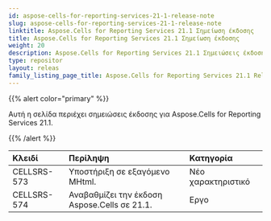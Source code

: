 ```yaml
---
id: aspose-cells-for-reporting-services-21-1-release-note
slug: aspose-cells-for-reporting-services-21-1-release-note
linktitle: Aspose.Cells for Reporting Services 21.1 Σημείωση έκδοσης
title: Aspose.Cells for Reporting Services 21.1 Σημείωση έκδοσης
weight: 20
description: Aspose.Cells for Reporting Services 21.1 Σημειώσεις έκδοσης – οι πιο πρόσφατες ενημερώσεις και επιδιορθώσεις
type: repositor
layout: releas
family_listing_page_title: Aspose.Cells for Reporting Services 21.1 Release Note
---
```

{{% alert color="primary" %}} 

Αυτή η σελίδα περιέχει σημειώσεις έκδοσης για Aspose.Cells for Reporting Services 21.1.

{{% /alert %}} 

|**Κλειδί**|**Περίληψη**|**Κατηγορία**|
| :- | :- | :- |
|CELLSRS-573|Υποστήριξη σε εξαγόμενο MHtml.|Νέο χαρακτηριστικό|
|CELLSRS-574|Αναβαθμίζει την έκδοση Aspose.Cells σε 21.1.|Εργο|

